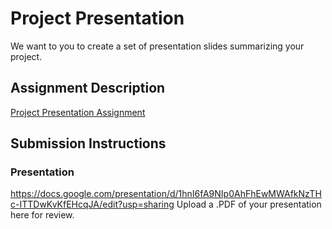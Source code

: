 # Project Presentation
We want to you to create a set of presentation slides summarizing your project.

## Assignment Description
[Project Presentation Assignment](https://education.launchcode.org/liftoff/modules/assignments/project-presentation)

## Submission Instructions

### Presentation
https://docs.google.com/presentation/d/1hnI6fA9NIp0AhFhEwMWAfkNzTHc-ITTDwKvKfEHcqJA/edit?usp=sharing
Upload a .PDF of your presentation here for review.
